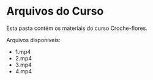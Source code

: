 # Arquivos do Curso

Esta pasta contém os materiais do curso Croche-flores.

Arquivos disponíveis:
- 1.mp4
- 2.mp4
- 3.mp4
- 4.mp4